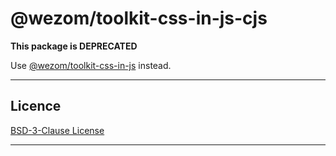 # @wezom/toolkit-css-in-js-cjs

**This package is DEPRECATED**

Use [@wezom/toolkit-css-in-js](https://github.com/WezomCompany/toolkits/blob/main/packages/css-in-js/README.md#readme) instead.

---

## Licence

[BSD-3-Clause License](https://github.com/WezomCompany/toolkits/blob/master/LICENSE)

---
